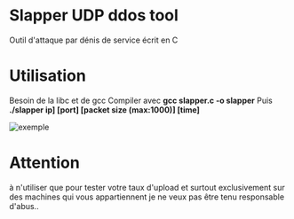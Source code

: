 # Slapper UDP ddos tool
Outil d'attaque par dénis de service écrit en C

# Utilisation
Besoin de la libc et de gcc
Compiler avec **gcc slapper.c -o slapper**
Puis **./slapper ip] [port] [packet size (max:1000)] [time]**

![exemple](https://image.prntscr.com/image/RmWuAIuoTa6U3IdHZy8t5A.png)

# **Attention** 

à n'utiliser que pour tester votre taux d'upload et surtout exclusivement sur des machines qui vous appartiennent je ne veux pas être tenu responsable d'abus..
